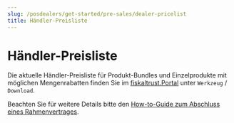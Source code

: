 ```yaml
---
slug: /posdealers/get-started/pre-sales/dealer-pricelist
title: Händler-Preisliste
---
```


# Händler-Preisliste

Die aktuelle Händler-Preisliste für Produkt-Bundles und Einzelprodukte mit möglichen Mengenrabatten finden Sie im [fiskaltrust.Portal](https://portal.fiskaltrust.de/) unter `Werkzeug` / `Download`.

Beachten Sie für weitere Details  bitte den [How-to-Guide zum Abschluss eines Rahmenvertrages](https://docs.fiskaltrust.cloud/de/docs/posdealers/get-started/pre-sales/purchase-agreement).
